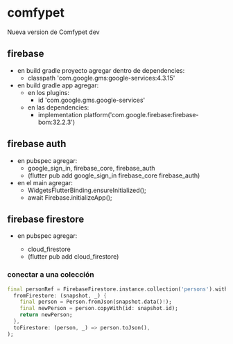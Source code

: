 # comfypet

Nueva version de Comfypet dev

## firebase

- en build gradle proyecto agregar dentro de dependencies:
  - classpath 'com.google.gms:google-services:4.3.15'
- en build gradle app agregar:
  - en los plugins:
    - id 'com.google.gms.google-services'
  - en las dependencies:
    - implementation platform('com.google.firebase:firebase-bom:32.2.3')

## firebase auth

- en pubspec agregar:
  - google_sign_in, firebase_core, firebase_auth
  - (flutter pub add google_sign_in firebase_core firebase_auth)
- en el main agregar:
  - WidgetsFlutterBinding.ensureInitialized();
  - await Firebase.initializeApp();

## firebase firestore

- en pubspec agregar:

  - cloud_firestore
  - (flutter pub add cloud_firestore)

### conectar a una colección

```dart
final personRef = FirebaseFirestore.instance.collection('persons').withConverter(
  fromFirestore: (snapshot, _) {
    final person = Person.fromJson(snapshot.data()!);
    final newPerson = person.copyWith(id: snapshot.id);
    return newPerson;
  },
  toFirestore: (person, _) => person.toJson(),
);
```
